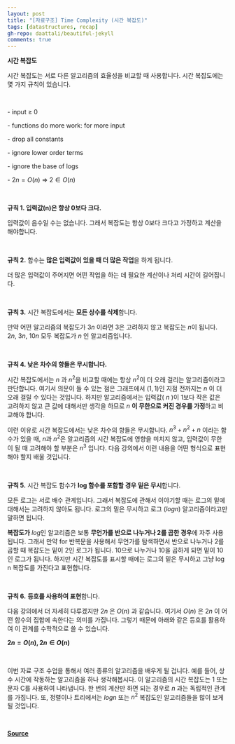 ```yaml
---
layout: post
title: "[자료구조] Time Complexity (시간 복잡도)"
tags: [datastructures, recap]
gh-repo: daattali/beautiful-jekyll
comments: true
---
```


**시간 복잡도**


시간 복잡도는 서로 다른 알고리즘의 효율성을 비교할 때 사용합니다. 시간 복잡도에는 몇 가지 규칙이 있습니다.

<br>

\- input ≥ 0

\- functions do more work: for more input

\- drop all constants

\- ignore lower order terms

\- ignore the base of logs

\- $2n = O(n)$ => $2 ∈ O(n)$

<br>

**규칙 1. 입력값(n)은 항상 0보다 크다.**

입력값이 음수일 수는 없습니다. 그래서 복잡도는 항상 0보다 크다고 가정하고 계산을 해야합니다.

 <br>

**규칙 2.** 함수는 **많은 입력값이 있을 때 더 많은 작업**을 하게 됩니다.

더 많은 입력값이 주어지면 어떤 작업을 하는 데 필요한 계산이나 처리 시간이 길어집니다.

 <br>

**규칙 3.** 시간 복잡도에서는 **모든 상수를 삭제**합니다.

만약 어떤 알고리즘의 복잡도가  $3n$ 이라면 3은 고려하지 않고 복잡도는 $n$이 됩니다.  $2n$, $3n$, $10n$ 모두 복잡도가 $n$ 인 알고리즘입니다.

 <br>

**규칙 4. 낮은 차수의 항들은 무시합니다.**

시간 복잡도에서는  $n$ 과 $n^2$을 비교할 때에는 항상 $n^2$이 더 오래 걸리는 알고리즘이라고 판단합니다. 여기서 의문이 들 수 있는 점은 그래프에서 $(1,1)$인 지점 전까지는  $n$ 이 더 오래 걸릴 수 있다는 것입니다. 하지만 알고리즘에서는 입력값( $n$ )이 1보다 작은 값은 고려하지 않고 큰 값에 대해서만 생각을 하므로 $n$ **이 무한으로 커진 경우를 가정**하고 비교해야 합니다.

이런 이유로 시간 복잡도에서는 낮은 차수의 항들은 무시합니다. $n^3 + n^2 + n$ 이라는 함수가 있을 때,  $n$과 $n^2$은 알고리즘의 시간 복잡도에 영향을 미치지 않고, 입력값이 무한이 될 때 고려해야 할 부분은 $n^3$ 입니다. 다음 강의에서 이런 내용을 어떤 형식으로 표현해야 할지 배울 것입니다.

 <br>

**규칙 5.** 시간 복잡도 함수가 **log 함수를 포함할 경우 밑은 무시**합니다.

모든 로그는 서로 배수 관계입니다. 그래서 복잡도에 관해서 이야기할 때는 로그의 밑에 대해서는 고려하지 않아도 됩니다. 로그의 밑은 무시하고 로그 ($logn$) 알고리즘이라고만 말하면 됩니다.

**복잡도가** $log$인 알고리즘은 보통 **무언가를 반으로 나누거나 2를 곱한 경우**에 자주 사용됩니다. 그래서 만약 for 반복문을 사용해서 무언가를 탐색하면서 반으로 나누거나 2를 곱할 때 복잡도는 밑이 2인 로그가 됩니다. 10으로 나누거나 10을 곱하게 되면 밑이 10인 로그가 됩니다. 하지만 시간 복잡도를 표시할 때에는 로그의 밑은 무시하고 그냥 log n 복잡도를 가진다고 표현합니다.

 <br>

**규칙 6.** **등호를 사용하여 표현**합니다.

다음 강의에서 더 자세히 다루겠지만  $2n$ 은 $O(n)$ 과 같습니다. 여기서 $O(n)$ 은  $2n$ 이 어떤 함수의 집합에 속한다는 의미를 가집니다. 그렇기 때문에 아래와 같은 등호를 활용하여 이 관계를 수학적으로 쓸 수 있습니다.

**$2n = O(n), 2n ∈ O(n)$**

 <br>

이번 자료 구조 수업을 통해서 여러 종류의 알고리즘을 배우게 될 겁니다. 예를 들어, 상수 시간에 작동하는 알고리즘을 하나 생각해봅시다. 이 알고리즘의 시간 복잡도는 1 또는 문자 C를 사용하여 나타냅니다. 한 번의 계산만 하면 되는 경우로  $n$ 과는 독립적인 관계를 가집니다. 또, 정렬이나 트리에서는  $logn$ 또는 $n^2$ 복잡도인 알고리즘들을 많이 보게 될 것입니다.

<br>

[**Source**](https://www.boostcourse.org/cs204/joinLectures/145114)